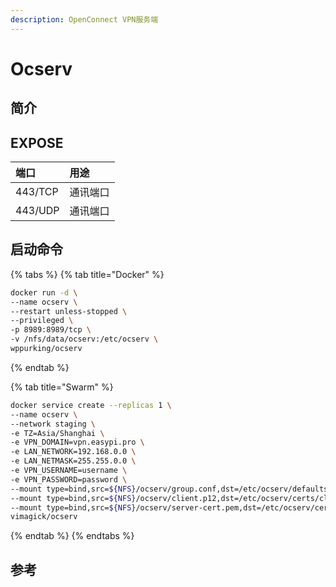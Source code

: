 ```yaml
---
description: OpenConnect VPN服务端
---
```


# Ocserv

## 简介



## EXPOSE

| 端口 | 用途 |
| :--- | :--- |
| 443/TCP | 通讯端口 |
| 443/UDP | 通讯端口 |



## 启动命令

{% tabs %}
{% tab title="Docker" %}
```bash
docker run -d \
--name ocserv \
--restart unless-stopped \
--privileged \
-p 8989:8989/tcp \
-v /nfs/data/ocserv:/etc/ocserv \
wppurking/ocserv
```
{% endtab %}

{% tab title="Swarm" %}
```bash
docker service create --replicas 1 \
--name ocserv \
--network staging \
-e TZ=Asia/Shanghai \
-e VPN_DOMAIN=vpn.easypi.pro \
-e LAN_NETWORK=192.168.0.0 \
-e LAN_NETMASK=255.255.0.0 \
-e VPN_USERNAME=username \
-e VPN_PASSWORD=password \
--mount type=bind,src=${NFS}/ocserv/group.conf,dst=/etc/ocserv/defaults/group.conf \
--mount type=bind,src=${NFS}/ocserv/client.p12,dst=/etc/ocserv/certs/client.p12 \
--mount type=bind,src=${NFS}/ocserv/server-cert.pem,dst=/etc/ocserv/certs/server-cert.pem \
vimagick/ocserv
```
{% endtab %}
{% endtabs %}



## 参考

